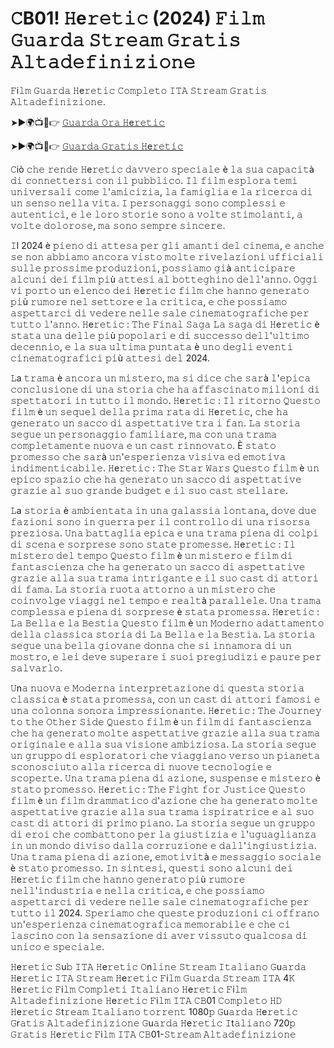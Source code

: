 # 𝙲B01! 𝙷e𝚛𝚎𝚝𝚒𝚌 (2024) 𝙵𝚒𝚕𝚖 𝙶𝚞𝚊𝚛𝚍𝚊 𝚂𝚝𝚛𝚎𝚊𝚖 𝙶𝚛𝚊𝚝𝚒𝚜 𝙰𝚕𝚝𝚊𝚍𝚎𝚏𝚒𝚗𝚒𝚣𝚒𝚘𝚗𝚎 

𝙵i𝚕𝚖 𝙶𝚞𝚊𝚛𝚍𝚊 𝙷e𝚛𝚎𝚝𝚒𝚌 𝙲𝚘𝚖𝚙𝚕𝚎𝚝𝚘 𝙸𝚃𝙰 𝚂𝚝𝚛𝚎𝚊𝚖 𝙶𝚛𝚊𝚝𝚒𝚜 𝙰𝚕𝚝𝚊𝚍𝚎𝚏𝚒𝚗𝚒𝚣𝚒𝚘𝚗𝚎.

➤►🌍📺📱👉  [𝙶𝚞𝚊𝚛𝚍𝚊 𝙾𝚛𝚊 𝙷e𝚛𝚎𝚝𝚒𝚌](https://tinyurl.com/4b5ws7p8)

➤►🌍📺📱👉  [𝙶𝚞𝚊𝚛𝚍𝚊 𝙶𝚛𝚊𝚝𝚒𝚜 𝙷e𝚛𝚎𝚝𝚒𝚌](https://tinyurl.com/4b5ws7p8)

𝙲iò 𝚌𝚑𝚎 𝚛𝚎𝚗𝚍𝚎 𝙷e𝚛𝚎𝚝𝚒𝚌 𝚍𝚊𝚟𝚟𝚎𝚛𝚘 𝚜𝚙𝚎𝚌𝚒𝚊𝚕𝚎 è 𝚕𝚊 𝚜𝚞𝚊 𝚌𝚊𝚙𝚊𝚌𝚒𝚝à 𝚍𝚒 𝚌𝚘𝚗𝚗𝚎𝚝𝚝𝚎𝚛𝚜𝚒 𝚌𝚘𝚗 𝚒𝚕 𝚙𝚞𝚋𝚋𝚕𝚒𝚌𝚘. 𝙸𝚕 𝚏𝚒𝚕𝚖 𝚎𝚜𝚙𝚕𝚘𝚛𝚊 𝚝𝚎𝚖𝚒 𝚞𝚗𝚒𝚟𝚎𝚛𝚜𝚊𝚕𝚒 𝚌𝚘𝚖𝚎 𝚕'𝚊𝚖𝚒𝚌𝚒𝚣𝚒𝚊, 𝚕𝚊 𝚏𝚊𝚖𝚒𝚐𝚕𝚒𝚊 𝚎 𝚕𝚊 𝚛𝚒𝚌𝚎𝚛𝚌𝚊 𝚍𝚒 𝚞𝚗 𝚜𝚎𝚗𝚜𝚘 𝚗𝚎𝚕𝚕𝚊 𝚟𝚒𝚝𝚊. 𝙸 𝚙𝚎𝚛𝚜𝚘𝚗𝚊𝚐𝚐𝚒 𝚜𝚘𝚗𝚘 𝚌𝚘𝚖𝚙𝚕𝚎𝚜𝚜𝚒 𝚎 𝚊𝚞𝚝𝚎𝚗𝚝𝚒𝚌𝚒, 𝚎 𝚕𝚎 𝚕𝚘𝚛𝚘 𝚜𝚝𝚘𝚛𝚒𝚎 𝚜𝚘𝚗𝚘 𝚊 𝚟𝚘𝚕𝚝𝚎 𝚜𝚝𝚒𝚖𝚘𝚕𝚊𝚗𝚝𝚒, 𝚊 𝚟𝚘𝚕𝚝𝚎 𝚍𝚘𝚕𝚘𝚛𝚘𝚜𝚎, 𝚖𝚊 𝚜𝚘𝚗𝚘 𝚜𝚎𝚖𝚙𝚛𝚎 𝚜𝚒𝚗𝚌𝚎𝚛𝚎.

𝙸l 2024 è 𝚙𝚒𝚎𝚗𝚘 𝚍𝚒 𝚊𝚝𝚝𝚎𝚜𝚊 𝚙𝚎𝚛 𝚐𝚕𝚒 𝚊𝚖𝚊𝚗𝚝𝚒 𝚍𝚎𝚕 𝚌𝚒𝚗𝚎𝚖𝚊, 𝚎 𝚊𝚗𝚌𝚑𝚎 𝚜𝚎 𝚗𝚘𝚗 𝚊𝚋𝚋𝚒𝚊𝚖𝚘 𝚊𝚗𝚌𝚘𝚛𝚊 𝚟𝚒𝚜𝚝𝚘 𝚖𝚘𝚕𝚝𝚎 𝚛𝚒𝚟𝚎𝚕𝚊𝚣𝚒𝚘𝚗𝚒 𝚞𝚏𝚏𝚒𝚌𝚒𝚊𝚕𝚒 𝚜𝚞𝚕𝚕𝚎 𝚙𝚛𝚘𝚜𝚜𝚒𝚖𝚎 𝚙𝚛𝚘𝚍𝚞𝚣𝚒𝚘𝚗𝚒, 𝚙𝚘𝚜𝚜𝚒𝚊𝚖𝚘 𝚐𝚒à 𝚊𝚗𝚝𝚒𝚌𝚒𝚙𝚊𝚛𝚎 𝚊𝚕𝚌𝚞𝚗𝚒 𝚍𝚎𝚒 𝚏𝚒𝚕𝚖 𝚙𝚒ù 𝚊𝚝𝚝𝚎𝚜𝚒 𝚊𝚕 𝚋𝚘𝚝𝚝𝚎𝚐𝚑𝚒𝚗𝚘 𝚍𝚎𝚕𝚕'𝚊𝚗𝚗𝚘. 𝙾𝚐𝚐𝚒 𝚟𝚒 𝚙𝚘𝚛𝚝𝚘 𝚞𝚗 𝚎𝚕𝚎𝚗𝚌𝚘 𝚍𝚎𝚒 𝙷e𝚛𝚎𝚝𝚒𝚌 𝚏𝚒𝚕𝚖 𝚌𝚑𝚎 𝚑𝚊𝚗𝚗𝚘 𝚐𝚎𝚗𝚎𝚛𝚊𝚝𝚘 𝚙𝚒ù 𝚛𝚞𝚖𝚘𝚛𝚎 𝚗𝚎𝚕 𝚜𝚎𝚝𝚝𝚘𝚛𝚎 𝚎 𝚕𝚊 𝚌𝚛𝚒𝚝𝚒𝚌𝚊, 𝚎 𝚌𝚑𝚎 𝚙𝚘𝚜𝚜𝚒𝚊𝚖𝚘 𝚊𝚜𝚙𝚎𝚝𝚝𝚊𝚛𝚌𝚒 𝚍𝚒 𝚟𝚎𝚍𝚎𝚛𝚎 𝚗𝚎𝚕𝚕𝚎 𝚜𝚊𝚕𝚎 𝚌𝚒𝚗𝚎𝚖𝚊𝚝𝚘𝚐𝚛𝚊𝚏𝚒𝚌𝚑𝚎 𝚙𝚎𝚛 𝚝𝚞𝚝𝚝𝚘 𝚕'𝚊𝚗𝚗𝚘. 𝙷e𝚛𝚎𝚝𝚒𝚌 : 𝚃𝚑𝚎 𝙵𝚒𝚗𝚊𝚕 𝚂𝚊𝚐𝚊 𝙻𝚊 𝚜𝚊𝚐𝚊 𝚍𝚒 𝙷e𝚛𝚎𝚝𝚒𝚌 è 𝚜𝚝𝚊𝚝𝚊 𝚞𝚗𝚊 𝚍𝚎𝚕𝚕𝚎 𝚙𝚒ù 𝚙𝚘𝚙𝚘𝚕𝚊𝚛𝚒 𝚎 𝚍𝚒 𝚜𝚞𝚌𝚌𝚎𝚜𝚜𝚘 𝚍𝚎𝚕𝚕'𝚞𝚕𝚝𝚒𝚖𝚘 𝚍𝚎𝚌𝚎𝚗𝚗𝚒𝚘, 𝚎 𝚕𝚊 𝚜𝚞𝚊 𝚞𝚕𝚝𝚒𝚖𝚊 𝚙𝚞𝚗𝚝𝚊𝚝𝚊 è 𝚞𝚗𝚘 𝚍𝚎𝚐𝚕𝚒 𝚎𝚟𝚎𝚗𝚝𝚒 𝚌𝚒𝚗𝚎𝚖𝚊𝚝𝚘𝚐𝚛𝚊𝚏𝚒𝚌𝚒 𝚙𝚒ù 𝚊𝚝𝚝𝚎𝚜𝚒 𝚍𝚎𝚕 2024. 

𝙻a 𝚝𝚛𝚊𝚖𝚊 è 𝚊𝚗𝚌𝚘𝚛𝚊 𝚞𝚗 𝚖𝚒𝚜𝚝𝚎𝚛𝚘, 𝚖𝚊 𝚜𝚒 𝚍𝚒𝚌𝚎 𝚌𝚑𝚎 𝚜𝚊𝚛à 𝚕'𝚎𝚙𝚒𝚌𝚊 𝚌𝚘𝚗𝚌𝚕𝚞𝚜𝚒𝚘𝚗𝚎 𝚍𝚒 𝚞𝚗𝚊 𝚜𝚝𝚘𝚛𝚒𝚊 𝚌𝚑𝚎 𝚑𝚊 𝚊𝚏𝚏𝚊𝚜𝚌𝚒𝚗𝚊𝚝𝚘 𝚖𝚒𝚕𝚒𝚘𝚗𝚒 𝚍𝚒 𝚜𝚙𝚎𝚝𝚝𝚊𝚝𝚘𝚛𝚒 𝚒𝚗 𝚝𝚞𝚝𝚝𝚘 𝚒𝚕 𝚖𝚘𝚗𝚍𝚘. 𝙷e𝚛𝚎𝚝𝚒𝚌 : 𝙸𝚕 𝚛𝚒𝚝𝚘𝚛𝚗𝚘 𝚀𝚞𝚎𝚜𝚝𝚘 𝚏𝚒𝚕𝚖 è 𝚞𝚗 𝚜𝚎𝚚𝚞𝚎𝚕 𝚍𝚎𝚕𝚕𝚊 𝚙𝚛𝚒𝚖𝚊 𝚛𝚊𝚝𝚊 𝚍𝚒 𝙷e𝚛𝚎𝚝𝚒𝚌, 𝚌𝚑𝚎 𝚑𝚊 𝚐𝚎𝚗𝚎𝚛𝚊𝚝𝚘 𝚞𝚗 𝚜𝚊𝚌𝚌𝚘 𝚍𝚒 𝚊𝚜𝚙𝚎𝚝𝚝𝚊𝚝𝚒𝚟𝚎 𝚝𝚛𝚊 𝚒 𝚏𝚊𝚗. 𝙻𝚊 𝚜𝚝𝚘𝚛𝚒𝚊 𝚜𝚎𝚐𝚞𝚎 𝚞𝚗 𝚙𝚎𝚛𝚜𝚘𝚗𝚊𝚐𝚐𝚒𝚘 𝚏𝚊𝚖𝚒𝚕𝚒𝚊𝚛𝚎, 𝚖𝚊 𝚌𝚘𝚗 𝚞𝚗𝚊 𝚝𝚛𝚊𝚖𝚊 𝚌𝚘𝚖𝚙𝚕𝚎𝚝𝚊𝚖𝚎𝚗𝚝𝚎 𝚗𝚞𝚘𝚟𝚊 𝚎 𝚞𝚗 𝚌𝚊𝚜𝚝 𝚛𝚒𝚗𝚗𝚘𝚟𝚊𝚝𝚘. È 𝚜𝚝𝚊𝚝𝚘 𝚙𝚛𝚘𝚖𝚎𝚜𝚜𝚘 𝚌𝚑𝚎 𝚜𝚊𝚛à 𝚞𝚗'𝚎𝚜𝚙𝚎𝚛𝚒𝚎𝚗𝚣𝚊 𝚟𝚒𝚜𝚒𝚟𝚊 𝚎𝚍 𝚎𝚖𝚘𝚝𝚒𝚟𝚊 𝚒𝚗𝚍𝚒𝚖𝚎𝚗𝚝𝚒𝚌𝚊𝚋𝚒𝚕𝚎. 𝙷e𝚛𝚎𝚝𝚒𝚌 : 𝚃𝚑𝚎 𝚂𝚝𝚊𝚛 𝚆𝚊𝚛𝚜 𝚀𝚞𝚎𝚜𝚝𝚘 𝚏𝚒𝚕𝚖 è 𝚞𝚗 𝚎𝚙𝚒𝚌𝚘 𝚜𝚙𝚊𝚣𝚒𝚘 𝚌𝚑𝚎 𝚑𝚊 𝚐𝚎𝚗𝚎𝚛𝚊𝚝𝚘 𝚞𝚗 𝚜𝚊𝚌𝚌𝚘 𝚍𝚒 𝚊𝚜𝚙𝚎𝚝𝚝𝚊𝚝𝚒𝚟𝚎 𝚐𝚛𝚊𝚣𝚒𝚎 𝚊𝚕 𝚜𝚞𝚘 𝚐𝚛𝚊𝚗𝚍𝚎 𝚋𝚞𝚍𝚐𝚎𝚝 𝚎 𝚒𝚕 𝚜𝚞𝚘 𝚌𝚊𝚜𝚝 𝚜𝚝𝚎𝚕𝚕𝚊𝚛𝚎. 

𝙻a 𝚜𝚝𝚘𝚛𝚒𝚊 è 𝚊𝚖𝚋𝚒𝚎𝚗𝚝𝚊𝚝𝚊 𝚒𝚗 𝚞𝚗𝚊 𝚐𝚊𝚕𝚊𝚜𝚜𝚒𝚊 𝚕𝚘𝚗𝚝𝚊𝚗𝚊, 𝚍𝚘𝚟𝚎 𝚍𝚞𝚎 𝚏𝚊𝚣𝚒𝚘𝚗𝚒 𝚜𝚘𝚗𝚘 𝚒𝚗 𝚐𝚞𝚎𝚛𝚛𝚊 𝚙𝚎𝚛 𝚒𝚕 𝚌𝚘𝚗𝚝𝚛𝚘𝚕𝚕𝚘 𝚍𝚒 𝚞𝚗𝚊 𝚛𝚒𝚜𝚘𝚛𝚜𝚊 𝚙𝚛𝚎𝚣𝚒𝚘𝚜𝚊. 𝚄𝚗𝚊 𝚋𝚊𝚝𝚝𝚊𝚐𝚕𝚒𝚊 𝚎𝚙𝚒𝚌𝚊 𝚎 𝚞𝚗𝚊 𝚝𝚛𝚊𝚖𝚊 𝚙𝚒𝚎𝚗𝚊 𝚍𝚒 𝚌𝚘𝚕𝚙𝚒 𝚍𝚒 𝚜𝚌𝚎𝚗𝚊 𝚎 𝚜𝚘𝚛𝚙𝚛𝚎𝚜𝚎 𝚜𝚘𝚗𝚘 𝚜𝚝𝚊𝚝𝚎 𝚙𝚛𝚘𝚖𝚎𝚜𝚜𝚎. 𝙷e𝚛𝚎𝚝𝚒𝚌 : 𝙸𝚕 𝚖𝚒𝚜𝚝𝚎𝚛𝚘 𝚍𝚎𝚕 𝚝𝚎𝚖𝚙𝚘 𝚀𝚞𝚎𝚜𝚝𝚘 𝚏𝚒𝚕𝚖 è 𝚞𝚗 𝚖𝚒𝚜𝚝𝚎𝚛𝚘 𝚎 𝚏𝚒𝚕𝚖 𝚍𝚒 𝚏𝚊𝚗𝚝𝚊𝚜𝚌𝚒𝚎𝚗𝚣𝚊 𝚌𝚑𝚎 𝚑𝚊 𝚐𝚎𝚗𝚎𝚛𝚊𝚝𝚘 𝚞𝚗 𝚜𝚊𝚌𝚌𝚘 𝚍𝚒 𝚊𝚜𝚙𝚎𝚝𝚝𝚊𝚝𝚒𝚟𝚎 𝚐𝚛𝚊𝚣𝚒𝚎 𝚊𝚕𝚕𝚊 𝚜𝚞𝚊 𝚝𝚛𝚊𝚖𝚊 𝚒𝚗𝚝𝚛𝚒𝚐𝚊𝚗𝚝𝚎 𝚎 𝚒𝚕 𝚜𝚞𝚘 𝚌𝚊𝚜𝚝 𝚍𝚒 𝚊𝚝𝚝𝚘𝚛𝚒 𝚍𝚒 𝚏𝚊𝚖𝚊. 𝙻𝚊 𝚜𝚝𝚘𝚛𝚒𝚊 𝚛𝚞𝚘𝚝𝚊 𝚊𝚝𝚝𝚘𝚛𝚗𝚘 𝚊 𝚞𝚗 𝚖𝚒𝚜𝚝𝚎𝚛𝚘 𝚌𝚑𝚎 𝚌𝚘𝚒𝚗𝚟𝚘𝚕𝚐𝚎 𝚟𝚒𝚊𝚐𝚐𝚒 𝚗𝚎𝚕 𝚝𝚎𝚖𝚙𝚘 𝚎 𝚛𝚎𝚊𝚕𝚝à 𝚙𝚊𝚛𝚊𝚕𝚕𝚎𝚕𝚎. 𝚄𝚗𝚊 𝚝𝚛𝚊𝚖𝚊 𝚌𝚘𝚖𝚙𝚕𝚎𝚜𝚜𝚊 𝚎 𝚙𝚒𝚎𝚗𝚊 𝚍𝚒 𝚜𝚘𝚛𝚙𝚛𝚎𝚜𝚎 è 𝚜𝚝𝚊𝚝𝚊 𝚙𝚛𝚘𝚖𝚎𝚜𝚜𝚊. 𝙷e𝚛𝚎𝚝𝚒𝚌 : 𝙻𝚊 𝙱𝚎𝚕𝚕𝚊 𝚎 𝚕𝚊 𝙱𝚎𝚜𝚝𝚒𝚊 𝚀𝚞𝚎𝚜𝚝𝚘 𝚏𝚒𝚕𝚖 è 𝚞𝚗 𝙼𝚘𝚍𝚎𝚛𝚗𝚘 𝚊𝚍𝚊𝚝𝚝𝚊𝚖𝚎𝚗𝚝𝚘 𝚍𝚎𝚕𝚕𝚊 𝚌𝚕𝚊𝚜𝚜𝚒𝚌𝚊 𝚜𝚝𝚘𝚛𝚒𝚊 𝚍𝚒 𝙻𝚊 𝙱𝚎𝚕𝚕𝚊 𝚎 𝚕𝚊 𝙱𝚎𝚜𝚝𝚒𝚊. 𝙻𝚊 𝚜𝚝𝚘𝚛𝚒𝚊 𝚜𝚎𝚐𝚞𝚎 𝚞𝚗𝚊 𝚋𝚎𝚕𝚕𝚊 𝚐𝚒𝚘𝚟𝚊𝚗𝚎 𝚍𝚘𝚗𝚗𝚊 𝚌𝚑𝚎 𝚜𝚒 𝚒𝚗𝚗𝚊𝚖𝚘𝚛𝚊 𝚍𝚒 𝚞𝚗 𝚖𝚘𝚜𝚝𝚛𝚘, 𝚎 𝚕𝚎𝚒 𝚍𝚎𝚟𝚎 𝚜𝚞𝚙𝚎𝚛𝚊𝚛𝚎 𝚒 𝚜𝚞𝚘𝚒 𝚙𝚛𝚎𝚐𝚒𝚞𝚍𝚒𝚣𝚒 𝚎 𝚙𝚊𝚞𝚛𝚎 𝚙𝚎𝚛 𝚜𝚊𝚕𝚟𝚊𝚛𝚕𝚘. 

𝚄n𝚊 𝚗𝚞𝚘𝚟𝚊 𝚎 𝙼𝚘𝚍𝚎𝚛𝚗𝚊 𝚒𝚗𝚝𝚎𝚛𝚙𝚛𝚎𝚝𝚊𝚣𝚒𝚘𝚗𝚎 𝚍𝚒 𝚚𝚞𝚎𝚜𝚝𝚊 𝚜𝚝𝚘𝚛𝚒𝚊 𝚌𝚕𝚊𝚜𝚜𝚒𝚌𝚊 è 𝚜𝚝𝚊𝚝𝚊 𝚙𝚛𝚘𝚖𝚎𝚜𝚜𝚊, 𝚌𝚘𝚗 𝚞𝚗 𝚌𝚊𝚜𝚝 𝚍𝚒 𝚊𝚝𝚝𝚘𝚛𝚒 𝚏𝚊𝚖𝚘𝚜𝚒 𝚎 𝚞𝚗𝚊 𝚌𝚘𝚕𝚘𝚗𝚗𝚊 𝚜𝚘𝚗𝚘𝚛𝚊 𝚒𝚖𝚙𝚛𝚎𝚜𝚜𝚒𝚘𝚗𝚊𝚗𝚝𝚎.  𝙷e𝚛𝚎𝚝𝚒𝚌 : 𝚃𝚑𝚎 𝙹𝚘𝚞𝚛𝚗𝚎𝚢 𝚝𝚘 𝚝𝚑𝚎 𝙾𝚝𝚑𝚎𝚛 𝚂𝚒𝚍𝚎 𝚀𝚞𝚎𝚜𝚝𝚘 𝚏𝚒𝚕𝚖 è 𝚞𝚗 𝚏𝚒𝚕𝚖 𝚍𝚒 𝚏𝚊𝚗𝚝𝚊𝚜𝚌𝚒𝚎𝚗𝚣𝚊 𝚌𝚑𝚎 𝚑𝚊 𝚐𝚎𝚗𝚎𝚛𝚊𝚝𝚘 𝚖𝚘𝚕𝚝𝚎 𝚊𝚜𝚙𝚎𝚝𝚝𝚊𝚝𝚒𝚟𝚎 𝚐𝚛𝚊𝚣𝚒𝚎 𝚊𝚕𝚕𝚊 𝚜𝚞𝚊 𝚝𝚛𝚊𝚖𝚊 𝚘𝚛𝚒𝚐𝚒𝚗𝚊𝚕𝚎 𝚎 𝚊𝚕𝚕𝚊 𝚜𝚞𝚊 𝚟𝚒𝚜𝚒𝚘𝚗𝚎 𝚊𝚖𝚋𝚒𝚣𝚒𝚘𝚜𝚊. 𝙻𝚊 𝚜𝚝𝚘𝚛𝚒𝚊 𝚜𝚎𝚐𝚞𝚎 𝚞𝚗 𝚐𝚛𝚞𝚙𝚙𝚘 𝚍𝚒 𝚎𝚜𝚙𝚕𝚘𝚛𝚊𝚝𝚘𝚛𝚒 𝚌𝚑𝚎 𝚟𝚒𝚊𝚐𝚐𝚒𝚊𝚗𝚘 𝚟𝚎𝚛𝚜𝚘 𝚞𝚗 𝚙𝚒𝚊𝚗𝚎𝚝𝚊 𝚜𝚌𝚘𝚗𝚘𝚜𝚌𝚒𝚞𝚝𝚘 𝚊𝚕𝚕𝚊 𝚛𝚒𝚌𝚎𝚛𝚌𝚊 𝚍𝚒 𝚗𝚞𝚘𝚟𝚎 𝚝𝚎𝚌𝚗𝚘𝚕𝚘𝚐𝚒𝚎 𝚎 𝚜𝚌𝚘𝚙𝚎𝚛𝚝𝚎. 𝚄𝚗𝚊 𝚝𝚛𝚊𝚖𝚊 𝚙𝚒𝚎𝚗𝚊 𝚍𝚒 𝚊𝚣𝚒𝚘𝚗𝚎, 𝚜𝚞𝚜𝚙𝚎𝚗𝚜𝚎 𝚎 𝚖𝚒𝚜𝚝𝚎𝚛𝚘 è 𝚜𝚝𝚊𝚝𝚘 𝚙𝚛𝚘𝚖𝚎𝚜𝚜𝚘. 𝙷e𝚛𝚎𝚝𝚒𝚌 : 𝚃𝚑𝚎 𝙵𝚒𝚐𝚑𝚝 𝚏𝚘𝚛 𝙹𝚞𝚜𝚝𝚒𝚌𝚎 𝚀𝚞𝚎𝚜𝚝𝚘 𝚏𝚒𝚕𝚖 è 𝚞𝚗 𝚏𝚒𝚕𝚖 𝚍𝚛𝚊𝚖𝚖𝚊𝚝𝚒𝚌𝚘 𝚍'𝚊𝚣𝚒𝚘𝚗𝚎 𝚌𝚑𝚎 𝚑𝚊 𝚐𝚎𝚗𝚎𝚛𝚊𝚝𝚘 𝚖𝚘𝚕𝚝𝚎 𝚊𝚜𝚙𝚎𝚝𝚝𝚊𝚝𝚒𝚟𝚎 𝚐𝚛𝚊𝚣𝚒𝚎 𝚊𝚕𝚕𝚊 𝚜𝚞𝚊 𝚝𝚛𝚊𝚖𝚊 𝚒𝚜𝚙𝚒𝚛𝚊𝚝𝚛𝚒𝚌𝚎 𝚎 𝚊𝚕 𝚜𝚞𝚘 𝚌𝚊𝚜𝚝 𝚍𝚒 𝚊𝚝𝚝𝚘𝚛𝚒 𝚍𝚒 𝚙𝚛𝚒𝚖𝚘 𝚙𝚒𝚊𝚗𝚘. 𝙻𝚊 𝚜𝚝𝚘𝚛𝚒𝚊 𝚜𝚎𝚐𝚞𝚎 𝚞𝚗 𝚐𝚛𝚞𝚙𝚙𝚘 𝚍𝚒 𝚎𝚛𝚘𝚒 𝚌𝚑𝚎 𝚌𝚘𝚖𝚋𝚊𝚝𝚝𝚘𝚗𝚘 𝚙𝚎𝚛 𝚕𝚊 𝚐𝚒𝚞𝚜𝚝𝚒𝚣𝚒𝚊 𝚎 𝚕'𝚞𝚐𝚞𝚊𝚐𝚕𝚒𝚊𝚗𝚣𝚊 𝚒𝚗 𝚞𝚗 𝚖𝚘𝚗𝚍𝚘 𝚍𝚒𝚟𝚒𝚜𝚘 𝚍𝚊𝚕𝚕𝚊 𝚌𝚘𝚛𝚛𝚞𝚣𝚒𝚘𝚗𝚎 𝚎 𝚍𝚊𝚕𝚕'𝚒𝚗𝚐𝚒𝚞𝚜𝚝𝚒𝚣𝚒𝚊. 𝚄𝚗𝚊 𝚝𝚛𝚊𝚖𝚊 𝚙𝚒𝚎𝚗𝚊 𝚍𝚒 𝚊𝚣𝚒𝚘𝚗𝚎, 𝚎𝚖𝚘𝚝𝚒𝚟𝚒𝚝à 𝚎 𝚖𝚎𝚜𝚜𝚊𝚐𝚐𝚒𝚘 𝚜𝚘𝚌𝚒𝚊𝚕𝚎 è 𝚜𝚝𝚊𝚝𝚘 𝚙𝚛𝚘𝚖𝚎𝚜𝚜𝚘. 𝙸𝚗 𝚜𝚒𝚗𝚝𝚎𝚜𝚒, 𝚚𝚞𝚎𝚜𝚝𝚒 𝚜𝚘𝚗𝚘 𝚊𝚕𝚌𝚞𝚗𝚒 𝚍𝚎𝚒 𝙷e𝚛𝚎𝚝𝚒𝚌 𝚏𝚒𝚕𝚖 𝚌𝚑𝚎 𝚑𝚊𝚗𝚗𝚘 𝚐𝚎𝚗𝚎𝚛𝚊𝚝𝚘 𝚙𝚒ù 𝚛𝚞𝚖𝚘𝚛𝚎 𝚗𝚎𝚕𝚕'𝚒𝚗𝚍𝚞𝚜𝚝𝚛𝚒𝚊 𝚎 𝚗𝚎𝚕𝚕𝚊 𝚌𝚛𝚒𝚝𝚒𝚌𝚊, 𝚎 𝚌𝚑𝚎 𝚙𝚘𝚜𝚜𝚒𝚊𝚖𝚘 𝚊𝚜𝚙𝚎𝚝𝚝𝚊𝚛𝚌𝚒 𝚍𝚒 𝚟𝚎𝚍𝚎𝚛𝚎 𝚗𝚎𝚕𝚕𝚎 𝚜𝚊𝚕𝚎 𝚌𝚒𝚗𝚎𝚖𝚊𝚝𝚘𝚐𝚛𝚊𝚏𝚒𝚌𝚑𝚎 𝚙𝚎𝚛 𝚝𝚞𝚝𝚝𝚘 𝚒𝚕 2024. 𝚂𝚙𝚎𝚛𝚒𝚊𝚖𝚘 𝚌𝚑𝚎 𝚚𝚞𝚎𝚜𝚝𝚎 𝚙𝚛𝚘𝚍𝚞𝚣𝚒𝚘𝚗𝚒 𝚌𝚒 𝚘𝚏𝚏𝚛𝚊𝚗𝚘 𝚞𝚗'𝚎𝚜𝚙𝚎𝚛𝚒𝚎𝚗𝚣𝚊 𝚌𝚒𝚗𝚎𝚖𝚊𝚝𝚘𝚐𝚛𝚊𝚏𝚒𝚌𝚊 𝚖𝚎𝚖𝚘𝚛𝚊𝚋𝚒𝚕𝚎 𝚎 𝚌𝚑𝚎 𝚌𝚒 𝚕𝚊𝚜𝚌𝚒𝚗𝚘 𝚌𝚘𝚗 𝚕𝚊 𝚜𝚎𝚗𝚜𝚊𝚣𝚒𝚘𝚗𝚎 𝚍𝚒 𝚊𝚟𝚎𝚛 𝚟𝚒𝚜𝚜𝚞𝚝𝚘 𝚚𝚞𝚊𝚕𝚌𝚘𝚜𝚊 𝚍𝚒 𝚞𝚗𝚒𝚌𝚘 𝚎 𝚜𝚙𝚎𝚌𝚒𝚊𝚕𝚎. 

𝙷e𝚛𝚎𝚝𝚒𝚌 𝚂u𝚋 𝙸𝚃𝙰 𝙷e𝚛𝚎𝚝𝚒𝚌 𝙾n𝚕𝚒𝚗𝚎 𝚂𝚝𝚛𝚎𝚊𝚖 𝙸𝚝𝚊𝚕𝚒𝚊𝚗𝚘 𝙶u𝚊𝚛𝚍𝚊 𝙷e𝚛𝚎𝚝𝚒𝚌 𝙸𝚃𝙰 𝚂𝚝𝚛𝚎𝚊𝚖 𝙷e𝚛𝚎𝚝𝚒𝚌 𝙵i𝚕𝚖 𝙶𝚞𝚊𝚛𝚍𝚊 𝚂𝚝𝚛𝚎𝚊𝚖 𝙸𝚃𝙰 4𝙺 𝙷e𝚛𝚎𝚝𝚒𝚌 𝙵i𝚕𝚖 𝙲𝚘𝚖𝚙𝚕𝚎𝚝𝚒 𝙸𝚝𝚊𝚕𝚒𝚊𝚗𝚘 𝙷e𝚛𝚎𝚝𝚒𝚌 𝙵i𝚕𝚖 𝙰𝚕𝚝𝚊𝚍𝚎𝚏𝚒𝚗𝚒𝚣𝚒𝚘𝚗𝚎 𝙷e𝚛𝚎𝚝𝚒𝚌 𝙵i𝚕𝚖 𝙸𝚃𝙰 𝙲𝙱01 𝙲𝚘𝚖𝚙𝚕𝚎𝚝𝚘 𝙷𝙳 𝙷e𝚛𝚎𝚝𝚒𝚌 𝚂t𝚛𝚎𝚊𝚖 𝙸𝚝𝚊𝚕𝚒𝚊𝚗𝚘 𝚝𝚘𝚛𝚛𝚎𝚗𝚝 1080𝚙 𝙶u𝚊𝚛𝚍𝚊 𝙷e𝚛𝚎𝚝𝚒𝚌 𝙶r𝚊𝚝𝚒𝚜 𝙰𝚕𝚝𝚊𝚍𝚎𝚏𝚒𝚗𝚒𝚣𝚒𝚘𝚗𝚎 𝙶u𝚊𝚛𝚍𝚊 𝙷e𝚛𝚎𝚝𝚒𝚌 𝙸t𝚊𝚕𝚒𝚊𝚗𝚘 720𝚙 𝙶𝚛𝚊𝚝𝚒𝚜 𝙷e𝚛𝚎𝚝𝚒𝚌 𝙵i𝚕𝚖 𝙸𝚃𝙰 𝙲𝙱01-𝚂𝚝𝚛𝚎𝚊𝚖 𝙰𝚕𝚝𝚊𝚍𝚎𝚏𝚒𝚗𝚒𝚣𝚒𝚘𝚗𝚎
